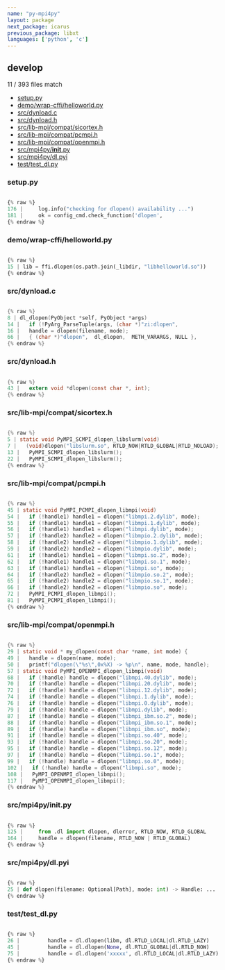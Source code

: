 ```yaml
---
name: "py-mpi4py"
layout: package
next_package: icarus
previous_package: libxt
languages: ['python', 'c']
---
```

## develop
11 / 393 files match

 - [setup.py](#setuppy)
 - [demo/wrap-cffi/helloworld.py](#demowrap-cffihelloworldpy)
 - [src/dynload.c](#srcdynloadc)
 - [src/dynload.h](#srcdynloadh)
 - [src/lib-mpi/compat/sicortex.h](#srclib-mpicompatsicortexh)
 - [src/lib-mpi/compat/pcmpi.h](#srclib-mpicompatpcmpih)
 - [src/lib-mpi/compat/openmpi.h](#srclib-mpicompatopenmpih)
 - [src/mpi4py/__init__.py](#srcmpi4py__init__py)
 - [src/mpi4py/dl.pyi](#srcmpi4pydlpyi)
 - [test/test_dl.py](#testtest_dlpy)

### setup.py

```python

{% raw %}
176 |     log.info("checking for dlopen() availability ...")
181 |     ok = config_cmd.check_function('dlopen',
{% endraw %}

```
### demo/wrap-cffi/helloworld.py

```python

{% raw %}
15 | lib = ffi.dlopen(os.path.join(_libdir, "libhelloworld.so"))
{% endraw %}

```
### src/dynload.c

```c

{% raw %}
8 | dl_dlopen(PyObject *self, PyObject *args)
14 |   if (!PyArg_ParseTuple(args, (char *)"zi:dlopen",
16 |   handle = dlopen(filename, mode);
66 |   { (char *)"dlopen",  dl_dlopen,  METH_VARARGS, NULL },
{% endraw %}

```
### src/dynload.h

```c

{% raw %}
43 |   extern void *dlopen(const char *, int);
{% endraw %}

```
### src/lib-mpi/compat/sicortex.h

```c

{% raw %}
5 | static void PyMPI_SCMPI_dlopen_libslurm(void)
7 |   (void)dlopen("libslurm.so", RTLD_NOW|RTLD_GLOBAL|RTLD_NOLOAD);
13 |   PyMPI_SCMPI_dlopen_libslurm();
22 |   PyMPI_SCMPI_dlopen_libslurm();
{% endraw %}

```
### src/lib-mpi/compat/pcmpi.h

```c

{% raw %}
45 | static void PyMPI_PCMPI_dlopen_libmpi(void)
54 |   if (!handle1) handle1 = dlopen("libmpi.2.dylib", mode);
55 |   if (!handle1) handle1 = dlopen("libmpi.1.dylib", mode);
56 |   if (!handle1) handle1 = dlopen("libmpi.dylib", mode);
57 |   if (!handle2) handle2 = dlopen("libmpio.2.dylib", mode);
58 |   if (!handle2) handle2 = dlopen("libmpio.1.dylib", mode);
59 |   if (!handle2) handle2 = dlopen("libmpio.dylib", mode);
61 |   if (!handle1) handle1 = dlopen("libmpi.so.2", mode);
62 |   if (!handle1) handle1 = dlopen("libmpi.so.1", mode);
63 |   if (!handle1) handle1 = dlopen("libmpi.so", mode);
64 |   if (!handle2) handle2 = dlopen("libmpio.so.2", mode);
65 |   if (!handle2) handle2 = dlopen("libmpio.so.1", mode);
66 |   if (!handle2) handle2 = dlopen("libmpio.so", mode);
72 |   PyMPI_PCMPI_dlopen_libmpi();
81 |   PyMPI_PCMPI_dlopen_libmpi();
{% endraw %}

```
### src/lib-mpi/compat/openmpi.h

```c

{% raw %}
29 | static void * my_dlopen(const char *name, int mode) {
49 |   handle = dlopen(name, mode);
50 |   printf("dlopen(\"%s\",0x%X) -> %p\n", name, mode, handle);
57 | static void PyMPI_OPENMPI_dlopen_libmpi(void)
68 |   if (!handle) handle = dlopen("libmpi.40.dylib", mode);
70 |   if (!handle) handle = dlopen("libmpi.20.dylib", mode);
72 |   if (!handle) handle = dlopen("libmpi.12.dylib", mode);
74 |   if (!handle) handle = dlopen("libmpi.1.dylib", mode);
76 |   if (!handle) handle = dlopen("libmpi.0.dylib", mode);
79 |   if (!handle) handle = dlopen("libmpi.dylib", mode);
87 |   if (!handle) handle = dlopen("libmpi_ibm.so.2", mode);
88 |   if (!handle) handle = dlopen("libmpi_ibm.so.1", mode);
89 |   if (!handle) handle = dlopen("libmpi_ibm.so", mode);
91 |   if (!handle) handle = dlopen("libmpi.so.40", mode);
93 |   if (!handle) handle = dlopen("libmpi.so.20", mode);
95 |   if (!handle) handle = dlopen("libmpi.so.12", mode);
97 |   if (!handle) handle = dlopen("libmpi.so.1", mode);
99 |   if (!handle) handle = dlopen("libmpi.so.0", mode);
102 |   if (!handle) handle = dlopen("libmpi.so", mode);
108 |   PyMPI_OPENMPI_dlopen_libmpi();
117 |   PyMPI_OPENMPI_dlopen_libmpi();
{% endraw %}

```
### src/mpi4py/__init__.py

```python

{% raw %}
125 |     from .dl import dlopen, dlerror, RTLD_NOW, RTLD_GLOBAL
164 |     handle = dlopen(filename, RTLD_NOW | RTLD_GLOBAL)
{% endraw %}

```
### src/mpi4py/dl.pyi

```python

{% raw %}
25 | def dlopen(filename: Optional[Path], mode: int) -> Handle: ...
{% endraw %}

```
### test/test_dl.py

```python

{% raw %}
26 |         handle = dl.dlopen(libm, dl.RTLD_LOCAL|dl.RTLD_LAZY)
45 |         handle = dl.dlopen(None, dl.RTLD_GLOBAL|dl.RTLD_NOW)
75 |         handle = dl.dlopen('xxxxx', dl.RTLD_LOCAL|dl.RTLD_LAZY)
{% endraw %}

```